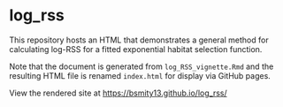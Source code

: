 # log_rss

This repository hosts an HTML that demonstrates a general method for calculating log-RSS for a fitted exponential habitat selection function.

Note that the document is generated from `log_RSS_vignette.Rmd` and the resulting HTML file is renamed `index.html` for display via GitHub pages.

View the rendered site at https://bsmity13.github.io/log_rss/
